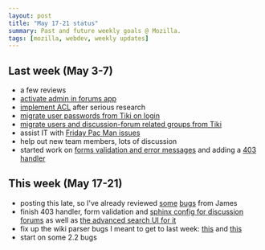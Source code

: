 ```yaml
--- 
layout: post
title: "May 17-21 status"
summary: Past and future weekly goals @ Mozilla.
tags: [mozilla, webdev, weekly updates]
---
```


## Last week (May 3-7)

* a few reviews
* [activate admin in forums app](https://bugzilla.mozilla.org/show_bug.cgi?id=564101)
* [implement ACL](https://bugzilla.mozilla.org/show_bug.cgi?id=561523) after serious research
* [migrate user passwords from Tiki on login](https://bugzilla.mozilla.org/show_bug.cgi?id=566907)
* [migrate users and discussion-forum related groups from Tiki](https://bugzilla.mozilla.org/show_bug.cgi?id=567291)
* assist IT with [Friday Pac Man issues](https://bugzilla.mozilla.org/show_bug.cgi?id=567409)
* help out new team members, lots of discussion
* started work on [forms validation and error messages](https://bugzilla.mozilla.org/show_bug.cgi?id=566110) and adding a [403 handler](https://bugzilla.mozilla.org/show_bug.cgi?id=567474)

## This week (May 17-21)

* posting this late, so I've already reviewed [some](https://bugzilla.mozilla.org/show_bug.cgi?id=564912) [bugs](https://bugzilla.mozilla.org/show_bug.cgi?id=568067) from James
* finish 403 handler, form validation and [sphinx config for discussion forums](https://bugzilla.mozilla.org/show_bug.cgi?id=562188) as well as [the advanced search UI for it](https://bugzilla.mozilla.org/show_bug.cgi?id=562203)
* fix up the wiki parser bugs I meant to get to last week: [this](https://bugzilla.mozilla.org/show_bug.cgi?id=566101) and [this](https://bugzilla.mozilla.org/show_bug.cgi?id=565801)
* start on some 2.2 bugs
